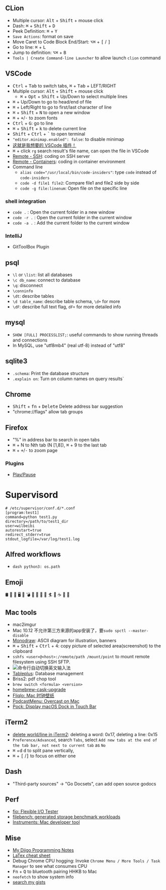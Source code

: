 ## CLion
+ Multiple cursor: <kbd>Alt</kbd> + <kbd>Shift</kbd> + mouse click
+ Dash: <kbd>⌘</kbd> + <kbd>Shift</kbd> + <kbd>D</kbd>
+ Peek Definition: <kbd>⌘</kbd> + <kbd>Y</kbd>
+ `Save Actions`: format on save
+ Move Caret to Code Block End/Start: <kbd>⌥</kbd><kbd>⌘</kbd> + <kbd>[</kbd> / <kbd>]</kbd>
+ Go to line: <kbd>⌘</kbd> + <kbd>L</kbd>
+ Jump to definition: <kbd>⌥</kbd><kbd>⌘</kbd> + <kbd>B</kbd>
+ `Tools | Create Command-line Launcher` to allow launch `clion` command

## VSCode
+ <kbd>Ctrl</kbd> + <kbd>Tab</kbd> to switch tabs, <kbd>⌘</kbd> + <kbd>Tab</kbd> + LEFT/RIGHT
+ Multiple cursor: <kbd>Alt</kbd> + <kbd>Shift</kbd> + mouse click
    - <kbd>⌘</kbd> + <kbd>Opt</kbd> + <kbd>Shift</kbd> + Up/Down to select multiple lines
+ <kbd>⌘</kbd> + Up/Down to go to head/end of file
+ <kbd>⌘</kbd> + Left/Right to go to first/last character of line
+ <kbd>⌘</kbd> + <kbd>Shift</kbd> + <kbd>N</kbd> to open a new window
+ <kbd>⌘</kbd> + <kbd>+</kbd>/<kbd>-</kbd> to zoom fonts
+ <kbd>Ctrl</kbd> + <kbd>G</kbd>: go to line
+ <kbd>⌘</kbd> + <kbd>Shift</kbd> + <kbd>k</kbd> to delete current line
+ <kbd>Shift</kbd> + <kbd>Ctrl</kbd> + <kbd>`</kbd> to open terminal
+ `"editor.minimap.enabled": false`: to disable minimap
+ [这就是我想要的 VSCode 插件！](https://zhuanlan.zhihu.com/p/36020180)
+ <kbd>⌘</kbd> + click `rg` search result's file name, can open the file in VSCode
+ [Remote - SSH](https://marketplace.visualstudio.com/items?itemName=ms-vscode-remote.remote-ssh): coding on SSH server
+ [Remote - Containers](https://marketplace.visualstudio.com/items?itemName=ms-vscode-remote.remote-containers): coding in container environment
+ Command line
    + `alias code="/usr/local/bin/code-insiders"`: type `code` instead of `code-insiders`
    + `code -d file1 file2`: Compare file1 and file2 side by side
    + `code -g file:linenum`: Open file on the specific line
### shell integration
+ `code .` : Open the current folder in a new window
+ `code -r .` : Open the current folder in the current window
+ `code -a .` : Add the current folder to the current window

### IntelliJ
+ GitToolBox Plugin

## psql
+ `\l` or `\list`: list all databases
+ `\c db_name`: connect to database
+ `\q`: disconnect
+ `\conninfo`
+ `\dt`: describe tables
+ `\d table_name`: describe table schema, `\d+` for more
+ `\dF`: describe full text flag, `dF+` for more detailed info

## mysql
+ `SHOW [FULL] PROCESSLIST;`: useful commands to show running threads and connections
+ In MySQL, use "utf8mb4" (real utf-8) instead of "utf8"

## sqlite3
+ `.schema`: Print the database structure
+ `.explain on`: Turn on column names on query results`

## Chrome
+ <kbd>Shift</kbd> + <kbd>fn</kbd> + <kbd>Delete</kbd> Delete address bar suggestion
+ "chrome://flags" allow tab groups

## Firefox
+ "%<keyword>" in address bar to search in open tabs
+ <kbd>⌘</kbd> + N to Nth tab (N [1,8]), <kbd>⌘</kbd> + 9 to the last tab
+ <kbd>⌘</kbd> + <kbd>+</kbd>/<kbd>-</kbd> to zoom page
### Plugins
+ [Play/Pause](https://addons.mozilla.org/en-US/firefox/addon/play-pause)

# Supervisord
```
# /etc/supervisor/conf.d/*.conf
[program:test1]
command=python test1.py
directory=/path/to/test1_dir
user=wilbeibi
autorestart=true
redirect_stderr=true
stdout_logfile=/var/log/test1.log
```

## Alfred workflows
+ `dash python3: os.path`

## Emoji
🛢️ 📰 💾 🖥️ 📱 💣 🚚 🚢 🗿 🚀 🏄 🔧 ☕️ 🦊 🌊

## Mac tools
+ mac2imgur
+ Mac 10.12 不允许第三方来源的app安装了，要`sudo spctl --master-disable`
+ [Monodraw](https://monodraw.helftone.com/): ASCII diagram for illustration, banners
+ <kbd>⌘</kbd> + <kbd>Shift</kbd> + <kbd>Ctrl</kbd> + <kbd>4</kbd>: copy picture of selected area(screenshot) to the clipboard
+ `sshfs <user>@<host>:/remote/path /mount/point` to mount remote filesystem using SSH SFTP.
+ ![命令行自动切换英文输入法](https://i.imgur.com/XQvkiYI.png)
+ [Tableplus](https://tableplus.io/): Database management
+ Briss2: pdf chop tool
+ `brew switch <formula> <version>`
+ [homebrew-cask-upgrade](https://github.com/buo/homebrew-cask-upgrade)
+ [Fliqlo: Mac 时钟壁纸](https://fliqlo.com)
+ [PodcastMenu: Overcast on Mac](https://github.com/insidegui/PodcastMenu)
+ [Pock: Display macOS Dock in Touch Bar](https://github.com/pigigaldi/Pock)
## iTerm2
+ [delete world/line in iTerm2](https://coderwall.com/p/ds2dha/word-line-deletion-and-navigation-shortcuts-in-iterm2): deleting a word: 0x17, deleting a line: 0x15
+ `Preference/Advanced`, search `Tabs`, select `Add new tabs at the end of the tab bar, not next to current tab` as `No`
+ <kbd>⌘</kbd> +d <kbd>d</kbd> to split pane vertically,
+ <kbd>⌘</kbd> + <kbd>[</kbd> /<kbd>]</kbd> to focus on either one

## Dash
+ "Third-party sources" -> "Go Docsets", can add open source godocs

## Perf
+ [fio: Flexible I/O Tester](https://github.com/axboe/fio)
+ [filebench: generated storage benchmark workloads](https://github.com/filebench/filebench/wiki)
+ [Instruments: Mac developer tool](https://help.apple.com/instruments/mac/10.0/#/dev7b09c84f5)


## Mise
+ [My Diigo Programming Notes](https://www.diigo.com/outliner/dzi0kh/Programming?key=a7q47wq9b2)
+ [LaTex cheat sheet](https://wch.github.io/latexsheet/)
+ Debug Chrome CPU hogging: Invoke `Chrome Menu / More Tools / Task Manager` to see what consumes CPU
+ <kbd>Fn</kbd> + <kbd>Q</kbd> to bluetooth pairing HHKB to Mac
+ `neofetch` to show system info
+ [search my gists](https://gist.github.com/search?utf8=%E2%9C%93&q=user%3Awilbeibi&ref=searchresults)